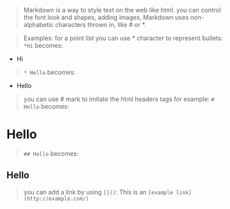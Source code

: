 >Markdown is a way to style text on the web like html. you can control the font look and shapes, adding images,
>Markdown uses non-alphabetic characters thrown in, like # or *.

>Examples:
>for a point list you can use * character to represent bullets:\
>`*Hi` becomes:
 * Hi
>`* Hello` becomes:
 * Hello

> you can use # mark to imitate the html headers tags
>for example:
>`# Hello` becomes:
 # Hello
>`## Hello` becomes:
 ## Hello

>you can add a link by using `[]()`:
This is an `[example link](http://example.com/)`
